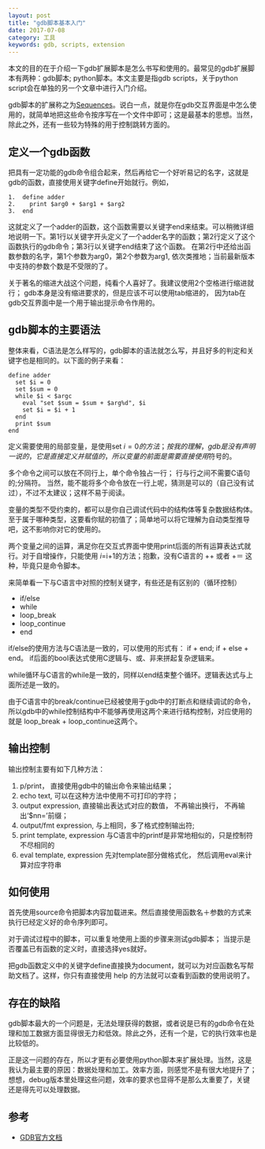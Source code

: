 ```yaml
---
layout: post
title: "gdb脚本基本入门"
date: 2017-07-08
category: 工具
keywords: gdb, scripts, extension
---
```


本文的目的在于介绍一下gdb扩展脚本是怎么书写和使用的。最常见的gdb扩展脚本有两种：gdb脚本; python脚本。本文主要是指gdb scripts，关于python script会在单独的另一个文章中进行入门介绍。

gdb脚本的扩展称之为[Sequences](https://sourceware.org/gdb/current/onlinedocs/gdb/Sequences.html#Sequences)。说白一点，就是你在gdb交互界面是中怎么使用的，就简单地把这些命令按序写在一个文件中即可；这是最基本的思想。当然，除此之外，还有一些较为特殊的用于控制跳转方面的。

## 定义一个gdb函数

把具有一定功能的gdb命令组合起来，然后再给它一个好听易记的名字，这就是gdb的函数，直接使用关键字define开始就行。例如，
```
1.  define adder
2.    print $arg0 + $arg1 + $arg2
3.  end
```

这就定义了一个adder的函数，这个函数需要以关键字end来结束。可以稍微详细地说明一下。第1行以关键字开头定义了一个adder名字的函数；第2行定义了这个函数执行的gdb命令；第3行以关键字end结束了这个函数。 在第2行中还给出函数参数的名字，第1个参数为arg0，第2个参数为arg1, 依次类推地；当前最新版本中支持的参数个数是不受限的了。

关于著名的缩进大战这个问题，纯看个人喜好了。我建议使用2个空格进行缩进就行； gdb本身是没有缩进要求的，但是应该不可以使用tab缩进的， 因为tab在gdb交互界面中是一个用于输出提示命令作用的。

## gdb脚本的主要语法

整体来看，C语法是怎么样写的，gdb脚本的语法就怎么写，并且好多的判定和关键字也是相同的。以下面的例子来看：

```
define adder
  set $i = 0
  set $sum = 0
  while $i < $argc
    eval "set $sum = $sum + $arg%d", $i
    set $i = $i + 1
  end
  print $sum
end
```

定义需要使用的局部变量，是使用set $i = 0的方法； 按我的理解，gdb是没有声明一说的，它是直接定义并赋值的，所以变量的前面是需要直接使用$符号的。

多个命令之间可以放在不同行上，单个命令独占一行； 行与行之间不需要C语句的;分隔符。 当然，能不能将多个命令放在一行上呢，猜测是可以的（自己没有试过），不过不太建议；这样不易于阅读。

变量的类型不受约束的，都可以是你自己调试代码中的结构体等复杂数据结构体。至于属于哪种类型，这要看你赋的初值了；简单地可以将它理解为自动类型推导吧，这不影响你对它的使用的。

两个变量之间的运算，满足你在交互式界面中使用print后面的所有运算表达式就行。对于自增操作，只能使用 $i=$i+1的方法；抱歉，没有C语言的 ++ 或者 +＝ 这种，毕竟只是命令脚本。

来简单看一下与C语言中对照的控制关键字，有些还是有区别的（循环控制）

* if/else
* while
* loop_break
* loop_continue
* end

if/else的使用方法与C语法是一致的，可以使用的形式有： if  + end; if + else + end。 if后面的bool表达式使用C逻辑与、或、非来拼起复杂逻辑来。

while循环与C语言的while是一致的，同样以end结束整个循环。逻辑表达式与上面所述是一致的。

由于C语言中的break/continue已经被使用于gdb中的打断点和继续调试的命令，所以gdb中的while控制结构中不能够再使用这两个来进行结构控制，对应使用的就是 loop_break + loop_continue这两个。

## 输出控制

输出控制主要有如下几种方法：

1. p/print， 直接使用gdb中的输出命令来输出结果；
2. echo text, 可以在这种方法中使用不可打印的字符； 
3. output expression, 直接输出表达式对应的数值， 不再输出换行， 不再输出‘$nn=’前缀； 
4. output/fmt expression, 与上相同，多了格式控制输出符; 
5. print template, expression  与C语言中的printf是非常地相似的，只是控制符不尽相同的
6. eval template, expression  先对template部分做格式化， 然后调用eval来计算对应字符串

## 如何使用

首先使用source命令把脚本内容加载进来。然后直接使用函数名＋参数的方式来执行已经定义好的命令序列即可。

对于调试过程中的脚本，可以重复地使用上面的步骤来测试gdb脚本； 当提示是否覆盖已有函数的定义时，直接选择yes就好。

把gdb函数定义中的关键字define直接换为document，就可以为对应函数名写帮助文档了。这样，你只有直接使用 help <function name>的方法就可以查看到函数的使用说明了。

## 存在的缺陷

gdb脚本最大的一个问题是，无法处理获得的数据，或者说是已有的gdb命令在处理和加工数据方面显得很无力和低效。除此之外，还有一个是，它的执行效率也是比较低的。

正是这一问题的存在，所以才更有必要使用python脚本来扩展处理。当然，这是我认为最主要的原因：数据处理和加工。效率方面，则感觉不是有很大地提升了；想想，debug版本里处理这些问题，效率的要求也显得不是那么太重要了，关键还是得先可以处理数据。

## 参考

* [GDB官方文档](https://sourceware.org/gdb/current/onlinedocs/gdb/Extending-GDB.html#Extending-GDB)


